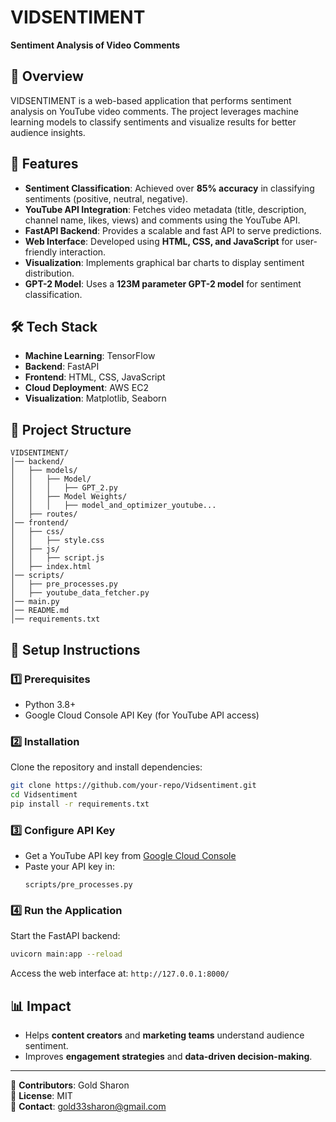 # VIDSENTIMENT  
**Sentiment Analysis of Video Comments**  

## 📌 Overview  
VIDSENTIMENT is a web-based application that performs sentiment analysis on YouTube video comments. The project leverages machine learning models to classify sentiments and visualize results for better audience insights.  

## 🚀 Features  
- **Sentiment Classification**: Achieved over **85% accuracy** in classifying sentiments (positive, neutral, negative).  
- **YouTube API Integration**: Fetches video metadata (title, description, channel name, likes, views) and comments using the YouTube API.  
- **FastAPI Backend**: Provides a scalable and fast API to serve predictions.  
- **Web Interface**: Developed using **HTML, CSS, and JavaScript** for user-friendly interaction.  
- **Visualization**: Implements graphical bar charts to display sentiment distribution.  
- **GPT-2 Model**: Uses a **123M parameter GPT-2 model** for sentiment classification.  

## 🛠️ Tech Stack  
- **Machine Learning**: TensorFlow  
- **Backend**: FastAPI  
- **Frontend**: HTML, CSS, JavaScript  
- **Cloud Deployment**: AWS EC2  
- **Visualization**: Matplotlib, Seaborn  

## 📂 Project Structure  
```
VIDSENTIMENT/
│── backend/
│   ├── models/
│   │   ├── Model/
│   │   │   ├── GPT_2.py
│   │   ├── Model Weights/
│   │   │   ├── model_and_optimizer_youtube...
│   ├── routes/
│── frontend/
│   ├── css/
│   │   ├── style.css
│   ├── js/
│   │   ├── script.js
│   ├── index.html
│── scripts/
│   ├── pre_processes.py
│   ├── youtube_data_fetcher.py
│── main.py
│── README.md
│── requirements.txt
```

## 🔧 Setup Instructions  

### 1️⃣ Prerequisites  
- Python 3.8+  
- Google Cloud Console API Key (for YouTube API access)  

### 2️⃣ Installation  
Clone the repository and install dependencies:  
```bash
git clone https://github.com/your-repo/Vidsentiment.git  
cd Vidsentiment  
pip install -r requirements.txt  
```

### 3️⃣ Configure API Key  
- Get a YouTube API key from [Google Cloud Console](https://console.cloud.google.com/)  
- Paste your API key in:  
  ```
  scripts/pre_processes.py
  ```

### 4️⃣ Run the Application  
Start the FastAPI backend:  
```bash
uvicorn main:app --reload
```

Access the web interface at: `http://127.0.0.1:8000/`  

## 📊 Impact  
- Helps **content creators** and **marketing teams** understand audience sentiment.  
- Improves **engagement strategies** and **data-driven decision-making**.  

---

📌 **Contributors**: Gold Sharon  
📌 **License**: MIT  
📌 **Contact**: gold33sharon@gmail.com  


